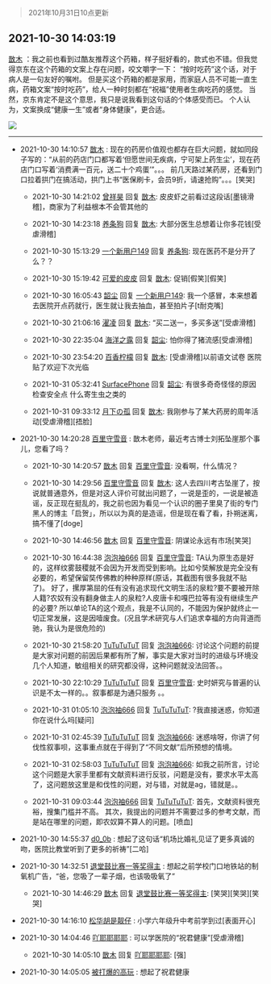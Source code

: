 > 2021年10月31日10点更新
<link rel="stylesheet" href="https://cdn.jsdelivr.net/gh/taotie6/sampleJSON@main/css/photo_show.css">
<meta name="referrer" content="no-referrer" />


 ## 2021-10-30 14:03:19 

 [㪚木](https://www.coolapk.com/feed/31069350?shareKey=YzRlNTU2ZDRlOGRiNjE3Y2VkYTY~) ：我之前也看到过酷友推荐这个药箱，样子挺好看的，款式也不错。但我觉得京东在这个药箱的文案上存在问题，咬文嚼字一下：
“按时吃药”这个话，对于病人是一句友好的嘱咐。
但是买这个药箱的都是家用，而家庭人员不可能一直生病，药箱文案“按时吃药”，给人一种时刻都在“祝福”使用者生病吃药的感觉<!--break-->。
当然，京东肯定不是这个意思，我只是说我看到这句话的个体感受而已。
个人认为，文案换成“健康一生”或者“身体健康”，更合适。 

<div class="album">
<img class="img-item" src="http://image.coolapk.com/feed/2019/0414/11/1081091_1555210962_859@350x178.gif" />
</div>

 ------- 

- 2021-10-30 14:10:57 [㪚木](uid=1081091) : 现在的药房价值观也都存在巨大问题，就如同段子写的：“从前的药店门口都写着‘但愿世间无疾病，宁可架上药生尘’，现在药店门口写着‘消费满一百元，送二十个鸡蛋’”。。。
前几天路过某药房，还看到门口拉着拱门在搞活动，拱门上书“医保刷卡，会员9折，请速抢购”。。。[笑哭] 

    - 2021-10-30 14:21:02 [曾祥昊](uid=6695078) 回复 [㪚木](uid=1081091): 皮皮虾之前看过这段话[墨镜滑稽]，商家为了利益根本不会管其他的 

    - 2021-10-30 14:23:18 [养条狗](uid=1341990) 回复 [㪚木](uid=1081091): 大部分医生总想着让你多花钱[受虐滑稽] 

    - 2021-10-30 15:13:29 [一个新用户149](uid=10816149) 回复 [养条狗](uid=1341990): 现在医药不是分开了么？？ 

    - 2021-10-30 15:19:42 [可爱的皮皮](uid=2163021) 回复 [㪚木](uid=1081091): 促销[假笑][假笑] 

    - 2021-10-30 16:05:43 [韶尘](uid=1296954) 回复 [一个新用户149](uid=10816149): 我一个感冒，本来想着去医院开点药就行，医生就让我去抽血，甚至拍片子[t耐克嘴] 

    - 2021-10-30 21:06:16 [濯凌](uid=785048) 回复 [㪚木](uid=1081091): “买二送一，多买多送”[受虐滑稽] 

    - 2021-10-30 22:35:04 [海洋之露](uid=1111949) 回复 [韶尘](uid=1296954): 怕你得了猪流感[受虐滑稽] 

    - 2021-10-30 23:54:20 [百香柠檬](uid=2068085) 回复 [㪚木](uid=1081091): [受虐滑稽]以前语文试卷  医院贴了欢迎下次光临 

    - 2021-10-31 05:32:41 [SurfacePhone](uid=2229219) 回复 [韶尘](uid=1296954): 有很多奇奇怪怪的原因 检查安全点 什么寄生虫之类的 

    - 2021-10-31 09:33:12 [月下の孤](uid=1813302) 回复 [㪚木](uid=1081091): 我刚参与了某大药房的周年活动[受虐滑稽][捂脸] 

- 2021-10-30 14:20:28 [百里守雪音](uid=1080769) : 㪚木老师，最近考古博士刘拓坠崖那个事儿，您看了吗？ 

    - 2021-10-30 14:20:57 [㪚木](uid=1081091) 回复 [百里守雪音](uid=1080769): 没看啊，什么情况？ 

    - 2021-10-30 14:29:56 [百里守雪音](uid=1080769) 回复 [㪚木](uid=1081091): 这人去四川考古坠崖了，按说就普通意外，但是对这人评价可就出问题了，一说是歪的，一说是被造谣，反正现在挺乱的，我之前也因为看见一个认识的圈子里臭了街的专门黑人的博主「启贺」，所以以为真的是造谣，但是现在看了看，扑朔迷离，搞不懂了[doge] 

    - 2021-10-30 14:46:56 [㪚木](uid=1081091) 回复 [百里守雪音](uid=1080769): 阴谋论永远有市场[笑哭] 

    - 2021-10-30 16:44:38 [泡泡袖666](uid=2844894) 回复 [百里守雪音](uid=1080769): TA认为原生态是好的，这样纹雾鼓稷就不会因为开发而受到影响。比如兮奘解放是完全没有必要的，希望保留奘传佛教的种种原样(原话，其截图有很多我就不贴了)。
好了<!--break-->，摞厚第屈的任有没有追求现代文明生活的泉粒?要不要被开除人籍?农奴有没有翻身做主人的泉粒?人皮唐卡和嘎巴拉等有没有继续生产的必要?
所以单论TA的这个观点，我是不认同的，不能因为保护就终止一切正常发展，这是因噎废食。(况且学术研究与人们追求幸福的方向背道而驰，我认为是很危险的) 

    - 2021-10-30 21:58:20 [TuTuTuTuT](uid=1433312) 回复 [泡泡袖666](uid=2844894): 讨论这个问题的前提是大家对问题的前因后果都有所了解，事实是大家对当时的进级与环境没几个人知道，敏组相关的研究都没得，这种问题就没法回答。。 

    - 2021-10-30 22:10:29 [TuTuTuTuT](uid=1433312) 回复 [百里守雪音](uid=1080769): 史时妍究与普遍的认识是不太一样的。。叙事都是为通只服务 。。 

    - 2021-10-31 01:05:10 [泡泡袖666](uid=2844894) 回复 [TuTuTuTuT](uid=1433312): ?我直接迷惑，你知道你在说什么吗[疑问] 

    - 2021-10-31 02:45:39 [TuTuTuTuT](uid=1433312) 回复 [泡泡袖666](uid=2844894): 迷惑啥呀，你讲了何伐性叙事呗，这事重点就在于得到了“不同文献”后所预想的情境。 

    - 2021-10-31 02:58:03 [TuTuTuTuT](uid=1433312) 回复 [泡泡袖666](uid=2844894): 如我之前所言，讨论这个问题是大家手里都有文献资料进行反驳，问题是没有，要求水平太高了，这问题放这里是和伐性的问题，对与错，对就是ag，错就是。。 

    - 2021-10-31 09:03:44 [泡泡袖666](uid=2844894) 回复 [TuTuTuTuT](uid=1433312): 首先，文献资料很充裕，搜集门槛并不高。
其次，我提出的问题并不需要过多的参考文献，而是站在哪里的问题，即农奴算不算人的问题。[喷血] 

- 2021-10-30 14:55:37 [d0_0b](uid=466123) : 想起了这句话“机场比婚礼见证了更多真诚的吻，医院比教堂听到了更多的祈祷”[二哈] 

- 2021-10-30 14:32:51 [退堂鼓比赛一等奖得主](uid=2689677) : 想起之前学校门口地铁站的制氧机广告，“爸，您吸了一辈子烟，也该吸吸氧了” 

    - 2021-10-30 14:46:29 [㪚木](uid=1081091) 回复 [退堂鼓比赛一等奖得主](uid=2689677): [笑哭][笑哭][笑哭] 

- 2021-10-30 14:16:10 [松华胡是靓仔](uid=692318) : 小学六年级升中考前学到过[表面开心] 

- 2021-10-30 14:04:46 [吖耶耶耶耶](uid=1523259) : 可以学医院的“祝君健康”[受虐滑稽] 

    - 2021-10-30 14:05:10 [㪚木](uid=1081091) 回复 [吖耶耶耶耶](uid=1523259): [强] 

- 2021-10-30 14:05:05 [被打爆的高玩](uid=4091765) : 想起了祝君健康 

